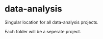 # data-analysis
Singular location for all data-analysis projects.

Each folder will be a seperate project. 
